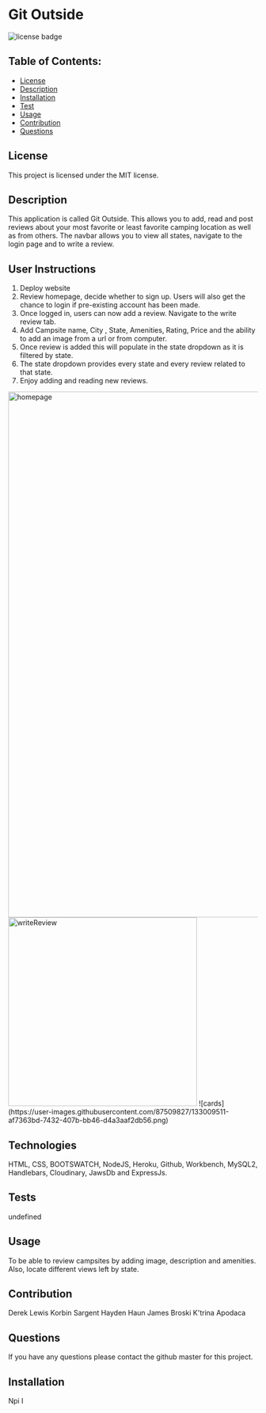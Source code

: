 # Git Outside

![license badge](https://img.shields.io/badge/License-MIT-lightgrey.svg)

## Table of Contents:

- [License](#license)
- [Description](#description)
- [Installation](#installation)
- [Test](#test)
- [Usage](#usage)
- [Contribution](#contribution)
- [Questions](#questions)

## License

This project is licensed under the MIT license.

## Description

This application is called Git Outside. This allows you to add, read and post reviews about your most favorite or least favorite camping location as well as from others. The navbar allows you to view all states, navigate to the login page and to write a review.

## User Instructions

1. Deploy website
2. Review homepage, decide whether to sign up. Users will also get the chance to login if pre-existing account has been made.
3. Once logged in, users can now add a review. Navigate to the write review tab.
4. Add Campsite name, City , State, Amenities, Rating, Price and the ability to add an image from a url or from computer.
5. Once review is added this will populate in the state dropdown as it is filtered by state.
6. The state dropdown provides every state and every review related to that state.
7. Enjoy adding and reading new reviews.

<img width="1062" alt="homepage" src="https://user-images.githubusercontent.com/87509827/133009432-70f0817d-d53b-4ae8-9042-cebbde857029.PNG">
<img width="381" alt="writeReview" src="https://user-images.githubusercontent.com/87509827/133009459-8420c81d-3b6a-4b58-9279-f3e8d8ea71a8.PNG">
![cards](https://user-images.githubusercontent.com/87509827/133009511-af7363bd-7432-407b-bb46-d4a3aaf2db56.png)


## Technologies

HTML, CSS, BOOTSWATCH, NodeJS, Heroku, Github, Workbench, MySQL2, Handlebars, Cloudinary, JawsDb and ExpressJs.

## Tests

undefined

## Usage

To be able to review campsites by adding image, description and amenities. Also, locate different views left by state.

## Contribution

Derek Lewis
Korbin Sargent
Hayden Haun
James Broski
K'trina Apodaca

## Questions

If you have any questions please contact the github master for this project.

## Installation

Npi I
